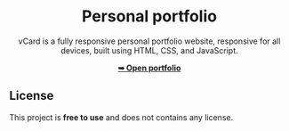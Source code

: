 <div align="center">

# Personal portfolio

vCard is a fully responsive personal portfolio website, responsive for all devices, built using HTML, CSS, and JavaScript.

 <a href="https://mrcode403.github.io/"><strong>➥ Open portfolio</strong></a> 
 
 </div>

## License

This project is **free to use** and does not contains any license.
